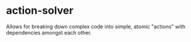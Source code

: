 # action-solver
Allows for breaking down complex code into simple, atomic "actions" with dependencies amongst each other.
